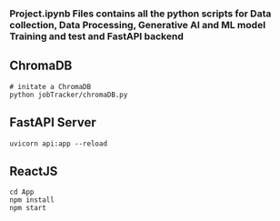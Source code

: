 ### Project.ipynb Files contains all the python scripts for Data collection, Data Processing, Generative AI and ML model Training and test and FastAPI backend

## ChromaDB

```
# initate a ChromaDB
python jobTracker/chromaDB.py
```

## FastAPI Server

```
uvicorn api:app --reload
```

## ReactJS

```
cd App
npm install
npm start
```
